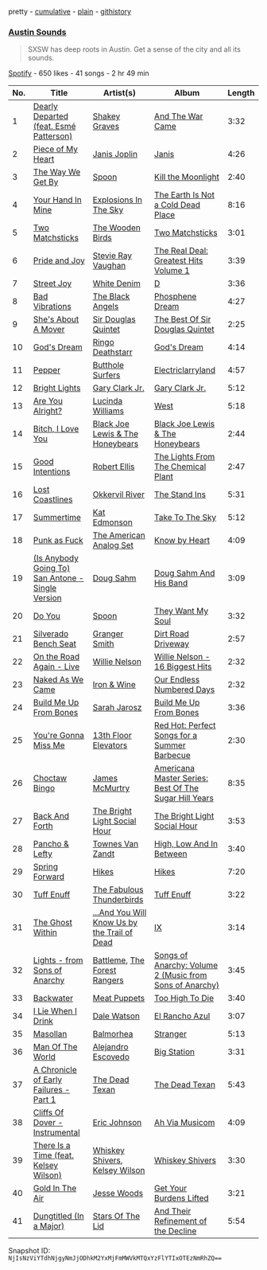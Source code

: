 pretty - [cumulative](/playlists/cumulative/2d96NZvM6U7G14LDQdNfwS.md) - [plain](/playlists/plain/2d96NZvM6U7G14LDQdNfwS) - [githistory](https://github.githistory.xyz/mackorone/spotify-playlist-archive/blob/main/playlists/plain/2d96NZvM6U7G14LDQdNfwS)

### [Austin Sounds](https://open.spotify.com/playlist/2d96NZvM6U7G14LDQdNfwS)

> SXSW has deep roots in Austin\. Get a sense of the city and all its sounds.

[Spotify](https://open.spotify.com/user/spotify) - 650 likes - 41 songs - 2 hr 49 min

| No. | Title | Artist(s) | Album | Length |
|---|---|---|---|---|
| 1 | [Dearly Departed \(feat\. Esmé Patterson\)](https://open.spotify.com/track/0ewrI06EIDMGXvgJxuyF3U) | [Shakey Graves](https://open.spotify.com/artist/1fZpYWNWdL5Z3wrDtISFUH) | [And The War Came](https://open.spotify.com/album/1Sq6MrxVCTezf62YzsbzED) | 3:32 |
| 2 | [Piece of My Heart](https://open.spotify.com/track/2RWraN4ZkuqjcNQAlBNGEH) | [Janis Joplin](https://open.spotify.com/artist/4NgfOZCL9Ml67xzM0xzIvC) | [Janis](https://open.spotify.com/album/294SMYuchjGEbo3bko8QVt) | 4:26 |
| 3 | [The Way We Get By](https://open.spotify.com/track/141UpF0ofvBWm3r5JQwZ83) | [Spoon](https://open.spotify.com/artist/0K1q0nXQ8is36PzOKAMbNe) | [Kill the Moonlight](https://open.spotify.com/album/0v3Pue4UjRmcwluqtcXw79) | 2:40 |
| 4 | [Your Hand In Mine](https://open.spotify.com/track/5uWzSBJKqdSKJ3uMrYYUIT) | [Explosions In The Sky](https://open.spotify.com/artist/1uQWmt1OhuHGRKmZ2ZcL6p) | [The Earth Is Not a Cold Dead Place](https://open.spotify.com/album/1JU4XTyTzADBQE1KpM0Wtx) | 8:16 |
| 5 | [Two Matchsticks](https://open.spotify.com/track/6J4Dh1MjjeneveGrr2JXiV) | [The Wooden Birds](https://open.spotify.com/artist/5rsPXVRen0RDTeHHyrmmLF) | [Two Matchsticks](https://open.spotify.com/album/2jCHNcxy8T8sSgwLr0vKIp) | 3:01 |
| 6 | [Pride and Joy](https://open.spotify.com/track/1oT20g6f8rvymheUIdFr19) | [Stevie Ray Vaughan](https://open.spotify.com/artist/5fsDcuclIe8ZiBD5P787K1) | [The Real Deal: Greatest Hits Volume 1](https://open.spotify.com/album/1cBgyEhogUvaKVgsdczgHm) | 3:39 |
| 7 | [Street Joy](https://open.spotify.com/track/4MUhJ7mipLddVh8PL02K0W) | [White Denim](https://open.spotify.com/artist/0RdRumkn2UydUjqytNJ2Cp) | [D](https://open.spotify.com/album/4GWaZRUOFNvNm7MwHp8AM3) | 3:36 |
| 8 | [Bad Vibrations](https://open.spotify.com/track/11ZqxmzZkezjpTX3Ax8huT) | [The Black Angels](https://open.spotify.com/artist/0VNWuGf8SMVU2AerpdhMbP) | [Phosphene Dream](https://open.spotify.com/album/76GyFrn5IwAYp2OGmhIlan) | 4:27 |
| 9 | [She's About A Mover](https://open.spotify.com/track/40Fs8G1qws6fP8Zz0Tm1u3) | [Sir Douglas Quintet](https://open.spotify.com/artist/3A2UXqQgMDJ3YNvLPyX5NW) | [The Best Of Sir Douglas Quintet](https://open.spotify.com/album/11H6HAyk5ZYXSvXmMPcBjQ) | 2:25 |
| 10 | [God's Dream](https://open.spotify.com/track/3Sj5edbCZ1q6Ko9fgow0An) | [Ringo Deathstarr](https://open.spotify.com/artist/3sWLSYm3MFYosc4AZhwajg) | [God's Dream](https://open.spotify.com/album/5bBzOrXCsPDmJxP3Lbt16K) | 4:14 |
| 11 | [Pepper](https://open.spotify.com/track/1ng36571Iyov4HBxUClySn) | [Butthole Surfers](https://open.spotify.com/artist/62BcWP4fzR8axESibNQEhs) | [Electriclarryland](https://open.spotify.com/album/7nawZF1eeyTGbrL9OsOCwz) | 4:57 |
| 12 | [Bright Lights](https://open.spotify.com/track/5YVxDOpo3E7uyZbQDIPb2O) | [Gary Clark Jr.](https://open.spotify.com/artist/01aC2ikO4Xgb2LUpf9JfKp) | [Gary Clark Jr.](https://open.spotify.com/album/67uIxxRXPNx3ot5bL9du0B) | 5:12 |
| 13 | [Are You Alright?](https://open.spotify.com/track/28EK7qsobexG3NJRrTE4tc) | [Lucinda Williams](https://open.spotify.com/artist/60ht0hWRy1yjUDfNsLuHuP) | [West](https://open.spotify.com/album/3bA55G1u1MJfdWDKW2hf8K) | 5:18 |
| 14 | [Bitch, I Love You](https://open.spotify.com/track/6XxsaUGWRXc30HgewJ10M8) | [Black Joe Lewis & The Honeybears](https://open.spotify.com/artist/6kbzJ40luXJ5IKnSpWr7SD) | [Black Joe Lewis & The Honeybears](https://open.spotify.com/album/090X467JS4xj4diMdewTZs) | 2:44 |
| 15 | [Good Intentions](https://open.spotify.com/track/6HIgrafXhn0z5ZycQIkf0E) | [Robert Ellis](https://open.spotify.com/artist/6XtG9W2KkPiQ6n1rlIvTJE) | [The Lights From The Chemical Plant](https://open.spotify.com/album/0aqTGYTiTZwpTerC1KRGER) | 2:47 |
| 16 | [Lost Coastlines](https://open.spotify.com/track/2016zoJ6TxYzqjwQNMh3kw) | [Okkervil River](https://open.spotify.com/artist/5E7zSu46SqTmgKqsc0tFkY) | [The Stand Ins](https://open.spotify.com/album/4iyJdf6kUi1QrnluWY0GfQ) | 5:31 |
| 17 | [Summertime](https://open.spotify.com/track/7hPTKT0j7mEn9lBKerFtit) | [Kat Edmonson](https://open.spotify.com/artist/6WxegST7d2jCYjq7SR8Bds) | [Take To The Sky](https://open.spotify.com/album/1MqGJoEKazTWPX0HaA17L2) | 5:12 |
| 18 | [Punk as Fuck](https://open.spotify.com/track/6FcGBRTiMQMAY7g6xquoxg) | [The American Analog Set](https://open.spotify.com/artist/376EkILFaF7BFBHr9Rzn7A) | [Know by Heart](https://open.spotify.com/album/2V3jlwKVWObfRDzgnL3E2S) | 4:09 |
| 19 | [\(Is Anybody Going To\) San Antone \- Single Version](https://open.spotify.com/track/5jbfC3A4ZfNIxAfWDQV3Vy) | [Doug Sahm](https://open.spotify.com/artist/2PL6uHCPVIWjmr6lK2U9pG) | [Doug Sahm And His Band](https://open.spotify.com/album/79bYMSm2LIp9yDh5heqhtB) | 3:09 |
| 20 | [Do You](https://open.spotify.com/track/08a6PhXyXeN3lv1DCKW9qY) | [Spoon](https://open.spotify.com/artist/0K1q0nXQ8is36PzOKAMbNe) | [They Want My Soul](https://open.spotify.com/album/55TZx6GWm1hlEbRgkGRjma) | 3:32 |
| 21 | [Silverado Bench Seat](https://open.spotify.com/track/7IU50h8qKl40dXMjifLfH4) | [Granger Smith](https://open.spotify.com/artist/4sTFGCigAQIUiEy8wSSQNF) | [Dirt Road Driveway](https://open.spotify.com/album/4cWjWjEy7OwP7GAfigCq5v) | 2:57 |
| 22 | [On the Road Again \- Live](https://open.spotify.com/track/51wQovDO0hf05pkZYvu1GI) | [Willie Nelson](https://open.spotify.com/artist/5W5bDNCqJ1jbCgTxDD0Cb3) | [Willie Nelson \- 16 Biggest Hits](https://open.spotify.com/album/7IZ5H4tIiVSnbgdoE5OhuG) | 2:32 |
| 23 | [Naked As We Came](https://open.spotify.com/track/2gUSIsapdX6jEJ0DvjqTt2) | [Iron & Wine](https://open.spotify.com/artist/4M5nCE77Qaxayuhp3fVn4V) | [Our Endless Numbered Days](https://open.spotify.com/album/20OPxsW0aYB6InxDImJRdt) | 2:32 |
| 24 | [Build Me Up From Bones](https://open.spotify.com/track/1I9dSqB5XSdwOfn9M8zpRg) | [Sarah Jarosz](https://open.spotify.com/artist/6nFBonVf7Lqaj05R0v5VGJ) | [Build Me Up From Bones](https://open.spotify.com/album/3WgIxB4vFl8i5ZHCypubIK) | 3:36 |
| 25 | [You're Gonna Miss Me](https://open.spotify.com/track/3gdGYQzGLV2vPYBFUnwZYD) | [13th Floor Elevators](https://open.spotify.com/artist/7xYxgSJaIf7yOFLmknYX38) | [Red Hot: Perfect Songs for a Summer Barbecue](https://open.spotify.com/album/3LCzOuUyevhhesA4dxu6uR) | 2:30 |
| 26 | [Choctaw Bingo](https://open.spotify.com/track/3JbUeYsABL2v3OYDLgpWa7) | [James McMurtry](https://open.spotify.com/artist/52BKc9OtCbQstAAPTIvLGH) | [Americana Master Series: Best Of The Sugar Hill Years](https://open.spotify.com/album/7AxWYdtBO1dtumo6OoyQCg) | 8:35 |
| 27 | [Back And Forth](https://open.spotify.com/track/46oKefjafNuHCI07rBCTWI) | [The Bright Light Social Hour](https://open.spotify.com/artist/7oIZ8VPQ688hUQ3dQ4y6rD) | [The Bright Light Social Hour](https://open.spotify.com/album/7CbcgjgauuqokPN7HjvG1o) | 3:53 |
| 28 | [Pancho & Lefty](https://open.spotify.com/track/0LdScbtQfXtqi0ZTYwuGGh) | [Townes Van Zandt](https://open.spotify.com/artist/3ZWab2LEVkNKiBPIClTwof) | [High, Low And In Between](https://open.spotify.com/album/5MypZwmoaYskPqgbx8y9ub) | 3:40 |
| 29 | [Spring Forward](https://open.spotify.com/track/5IAofklOM9lGCcN53YWRFW) | [Hikes](https://open.spotify.com/artist/5luRIEhyaVB12mabNujZHx) | [Hikes](https://open.spotify.com/album/3JNCzouMJUBQHVd4qxdvYl) | 7:20 |
| 30 | [Tuff Enuff](https://open.spotify.com/track/5A6NxpltFMv6jCsuA1qRHQ) | [The Fabulous Thunderbirds](https://open.spotify.com/artist/6zmLTiN3NBNCDECRbbJKkT) | [Tuff Enuff](https://open.spotify.com/album/5V9ZYrWIeMS8W5rvz7LeF4) | 3:22 |
| 31 | [The Ghost Within](https://open.spotify.com/track/06Uikl658zWr6godmheaMR) | [...And You Will Know Us by the Trail of Dead](https://open.spotify.com/artist/6wBUn8gMP85n8dPu6LoUcF) | [IX](https://open.spotify.com/album/33iWiBJ3nnJmO8gPxw4scK) | 3:14 |
| 32 | [Lights \- from Sons of Anarchy](https://open.spotify.com/track/7ExAw5efpnvHHOOTOivcta) | [Battleme](https://open.spotify.com/artist/2VnNIlyX9iVtx1FYavvm90), [The Forest Rangers](https://open.spotify.com/artist/46xMgypLHP8GNsYME3vRnV) | [Songs of Anarchy: Volume 2 \(Music from Sons of Anarchy\)](https://open.spotify.com/album/26zNMJYGEKI4lNVZoMGO6c) | 3:45 |
| 33 | [Backwater](https://open.spotify.com/track/3KZVWVH4epY2JGaqRs8bqg) | [Meat Puppets](https://open.spotify.com/artist/2h9yQhKyqOMex3QFMVeq7F) | [Too High To Die](https://open.spotify.com/album/33NHMtzngLZw6GBB1nNpVJ) | 3:40 |
| 34 | [I Lie When I Drink](https://open.spotify.com/track/5NgsQpPwUctIwodiKTR02i) | [Dale Watson](https://open.spotify.com/artist/67meObnM9NdAyCO373aaEp) | [El Rancho Azul](https://open.spotify.com/album/7zoRBT1uTnenuJyiNCt5sc) | 3:07 |
| 35 | [Masollan](https://open.spotify.com/track/4AMeTATGlTyPaPCRzpvN47) | [Balmorhea](https://open.spotify.com/artist/1U0FaHAc4fcwQcYEJFgkm9) | [Stranger](https://open.spotify.com/album/1i1nw0aTv9wCCeIrfRz3S3) | 5:13 |
| 36 | [Man Of The World](https://open.spotify.com/track/5jEYNVT3krk7k8RprQhUG8) | [Alejandro Escovedo](https://open.spotify.com/artist/1Cc79YAHP7xvQAVQSjveP6) | [Big Station](https://open.spotify.com/album/1QUGnSOQzrorna2s0x6jfY) | 3:31 |
| 37 | [A Chronicle of Early Failures \- Part 1](https://open.spotify.com/track/3mFnD6z3nGTZFPlruEzPrr) | [The Dead Texan](https://open.spotify.com/artist/0sf2u7qJQLxkZjon6FsvJT) | [The Dead Texan](https://open.spotify.com/album/55mLyioYUt6V3TxkFObTEo) | 5:43 |
| 38 | [Cliffs Of Dover \- Instrumental](https://open.spotify.com/track/5qm0KiVKMXW1kq6VrnIhz5) | [Eric Johnson](https://open.spotify.com/artist/4CxobvwTpmfpIEbkYh4pAb) | [Ah Via Musicom](https://open.spotify.com/album/4euX7BHHIVZecdn7Ii3eg2) | 4:09 |
| 39 | [There Is a Time \(feat\. Kelsey Wilson\)](https://open.spotify.com/track/1AmcbAQi7R0UkLhta58TmU) | [Whiskey Shivers](https://open.spotify.com/artist/2N91y9Uko6gWwugdCpxJYH), [Kelsey Wilson](https://open.spotify.com/artist/3bMxafREm6pz5nH9mbaucS) | [Whiskey Shivers](https://open.spotify.com/album/5I40wOfpaEMbdzn1tMV7dg) | 3:30 |
| 40 | [Gold In The Air](https://open.spotify.com/track/4zWCsM4lzJp6ou1YYOCgZI) | [Jesse Woods](https://open.spotify.com/artist/0yCYrNUvVe4VVz7xSZ1xei) | [Get Your Burdens Lifted](https://open.spotify.com/album/1pJEmROQATXPxCplIOsIBN) | 3:21 |
| 41 | [Dungtitled \(In a Major\)](https://open.spotify.com/track/3OgkfYg13Jj96E982moWje) | [Stars Of The Lid](https://open.spotify.com/artist/36pCa1JHc6hlGbfEmLzJQc) | [And Their Refinement of the Decline](https://open.spotify.com/album/6cHPEbPryLpH5VX5Eb1Vvo) | 5:54 |

Snapshot ID: `NjIsNzViYTdhNjgyNmJjODhkM2YxMjFmMWVkMTQxYzFlYTIxOTEzNmRhZQ==`
